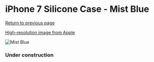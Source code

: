 # iPhone 7 Silicone Case - Mist Blue

[Return to previous page](/iphone_7)

[High-resolution image from Apple](https://store.storeimages.cdn-apple.com/8756/as-images.apple.com/is/MQ582?wid=4500&hei=4500&fmt=png)

<div style="width: 384px"><img src="/everyphone/MQ582.png" alt="Mist Blue"></div>

### Under construction
